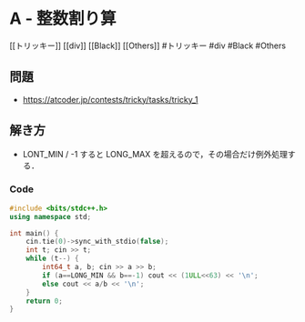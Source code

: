 # A - 整数割り算
[[トリッキー]] [[div]] [[Black]] [[Others]]
#トリッキー #div #Black #Others 

## 問題
- https://atcoder.jp/contests/tricky/tasks/tricky_1

## 解き方
- LONT_MIN / -1 すると LONG_MAX を超えるので，その場合だけ例外処理する．

### Code
```c++
#include <bits/stdc++.h>
using namespace std;

int main() {
	cin.tie(0)->sync_with_stdio(false);
	int t; cin >> t;
	while (t--) {
		int64_t a, b; cin >> a >> b;
		if (a==LONG_MIN && b==-1) cout << (1ULL<<63) << '\n';
		else cout << a/b << '\n';
	}
	return 0;
}
```